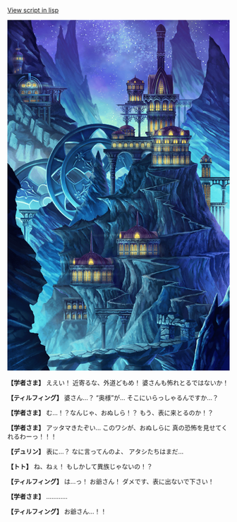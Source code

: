 [View script in lisp](../scripts/1440902.txt)

![004_observatory.png](../images/backgrounds/004_observatory.png)

**【学者さま】**
ええい！
近寄るな、外道どもめ！
婆さんも怖れとるではないか！

**【ティルフィング】**
婆さん…？
“奥様”が…
そこにいらっしゃるんですか…？

**【学者さま】**
む…！？なんじゃ、おぬしら！？
もう、表に来とるのか！？

**【学者さま】**
アッタマきたぞい…
このワシが、おぬしらに
真の恐怖を見せてくれるわーっ！！！

**【デュリン】**
表に…？
なに言ってんのよ、
アタシたちはまだ…

**【トト】**
ね、ねぇ！
もしかして異族じゃないの！？

**【ティルフィング】**
は…っ！
お爺さん！
ダメです、表に出ないで下さい！

**【学者さま】**
…………

**【ティルフィング】**
お爺さん…！！